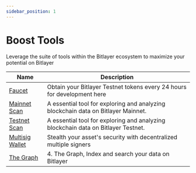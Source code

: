 ```yaml
---
sidebar_position: 1
---
```



# Boost Tools

Leverage the suite of tools within the Bitlayer ecosystem to maximize your potential on Bitlayer


| Name | Description | 
|----------|----------|
| [Faucet](https://www.bitlayer.org/faucet)    | Obtain your Bitlayer Testnet tokens every 24 hours for development here   |
|[Mainnet Scan](https://www.btrscan.com/)    | A essential tool for exploring and analyzing blockchain data on Bitlayer Mainnet.    | 
| [Testnet Scan](https://testnet.btrscan.com/)    | A essential tool for exploring and analyzing blockchain data on Bitlayer Testnet.   | 
| [Multisig Wallet](https://multisign.bitlayer.org/welcome)    | Stealth your asset's security with decentralized multiple signers   | 
| [The Graph](https://docs.bitlayer.org/docs/Build/DeveloperResources/TheGraph)    |     4. The Graph, Index and search your data on Bitlayer   | 
